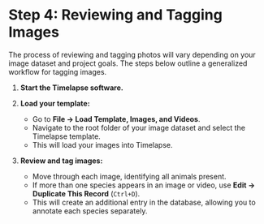 # Step 4: Reviewing and Tagging Images

The process of reviewing and tagging photos will vary depending on your image dataset and project goals. The steps below outline a generalized workflow for tagging images.

1. **Start the Timelapse software.**

2. **Load your template:**
   - Go to **File → Load Template, Images, and Videos**.
   - Navigate to the root folder of your image dataset and select the Timelapse template.
   - This will load your images into Timelapse.

3. **Review and tag images:**
   - Move through each image, identifying all animals present.
   - If more than one species appears in an image or video, use **Edit → Duplicate This Record** (`Ctrl+D`).
   - This will create an additional entry in the database, allowing you to annotate each species separately.
